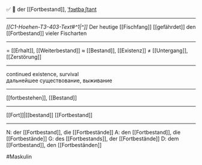 ✅ 🔵 der [[Fortbestand]], [ˈfɔʁtbəˌʃtant](https://youglish.com/pronounce/Fortbestand/german)

---
*[[C1-Hoehen-T3-403-Text#^1|^]]* Der heutige [[Fischfang]] [[gefährdet]] den [[Fortbestand]] vieler Fischarten

---
= [[Erhalt]], [[Weiterbestand]]
≈ [[Bestand]], [[Existenz]]
≠ [[Untergang]], [[Zerstörung]]

---
continued existence, survival  
дальнейшее существование, выживание

---
[[fortbestehen]], [[Bestand]]

---
[[Fort]]|[[bestand]]
[[Fortbestand]]


---
N: der [[Fortbestand]], die [[Fortbestände]]
A: den [[Fortbestand]], die [[Fortbestände]]
G: des [[Fortbestands]], der [[Fortbestände]]
D: dem [[Fortbestand]], den [[Fortbeständen]]

#Maskulin 